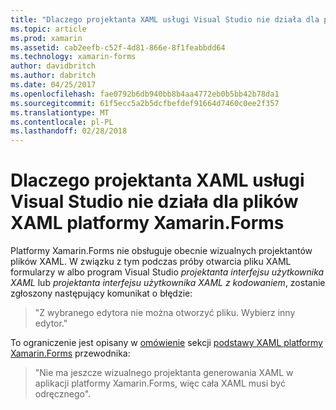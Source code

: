 ```yaml
---
title: "Dlaczego projektanta XAML usługi Visual Studio nie działa dla plików XAML platformy Xamarin.Forms"
ms.topic: article
ms.prod: xamarin
ms.assetid: cab2eefb-c52f-4d81-866e-8f1feabbdd64
ms.technology: xamarin-forms
author: davidbritch
ms.author: dabritch
ms.date: 04/25/2017
ms.openlocfilehash: fae0792b6db940bb8b4aa4772eb0b5bb42b78da1
ms.sourcegitcommit: 61f5ecc5a2b5dcfbefdef91664d7460c0ee2f357
ms.translationtype: MT
ms.contentlocale: pl-PL
ms.lasthandoff: 02/28/2018
---
```

# <a name="why-doesnt-the-visual-studio-xaml-designer-work-for-xamarinforms-xaml-files"></a>Dlaczego projektanta XAML usługi Visual Studio nie działa dla plików XAML platformy Xamarin.Forms

Platformy Xamarin.Forms nie obsługuje obecnie wizualnych projektantów plików XAML. W związku z tym podczas próby otwarcia pliku XAML formularzy w albo program Visual Studio *projektanta interfejsu użytkownika XAML* lub *projektanta interfejsu użytkownika XAML z kodowaniem*, zostanie zgłoszony następujący komunikat o błędzie:

> "Z wybranego edytora nie można otworzyć pliku. Wybierz inny edytor."

To ograniczenie jest opisany w [omówienie](~/xamarin-forms/xaml/xaml-basics/index.md#Overview) sekcji [podstawy XAML platformy Xamarin.Forms](~/xamarin-forms/xaml/xaml-basics/index.md) przewodnika:

> "Nie ma jeszcze wizualnego projektanta generowania XAML w aplikacji platformy Xamarin.Forms, więc cała XAML musi być odręcznego".

